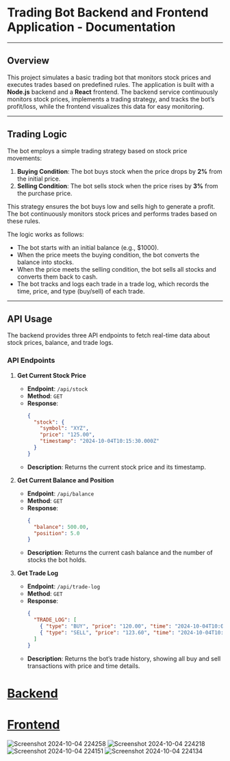 # **Trading Bot Backend and Frontend Application - Documentation**

---

## **Overview**

This project simulates a basic trading bot that monitors stock prices and executes trades based on predefined rules. The application is built with a **Node.js** backend and a **React** frontend. The backend service continuously monitors stock prices, implements a trading strategy, and tracks the bot’s profit/loss, while the frontend visualizes this data for easy monitoring.

---

## **Trading Logic**

The bot employs a simple trading strategy based on stock price movements:
1. **Buying Condition**: The bot buys stock when the price drops by **2%** from the initial price.
2. **Selling Condition**: The bot sells stock when the price rises by **3%** from the purchase price.

This strategy ensures the bot buys low and sells high to generate a profit. The bot continuously monitors stock prices and performs trades based on these rules.

The logic works as follows:
- The bot starts with an initial balance (e.g., $1000).
- When the price meets the buying condition, the bot converts the balance into stocks.
- When the price meets the selling condition, the bot sells all stocks and converts them back to cash.
- The bot tracks and logs each trade in a trade log, which records the time, price, and type (buy/sell) of each trade.

---

## **API Usage**

The backend provides three API endpoints to fetch real-time data about stock prices, balance, and trade logs.

### **API Endpoints**

1. **Get Current Stock Price**
   - **Endpoint**: `/api/stock`
   - **Method**: `GET`
   - **Response**:
     ```json
     {
       "stock": {
         "symbol": "XYZ",
         "price": "125.00",
         "timestamp": "2024-10-04T10:15:30.000Z"
       }
     }
     ```
   - **Description**: Returns the current stock price and its timestamp.

2. **Get Current Balance and Position**
   - **Endpoint**: `/api/balance`
   - **Method**: `GET`
   - **Response**:
     ```json
     {
       "balance": 500.00,
       "position": 5.0
     }
     ```
   - **Description**: Returns the current cash balance and the number of stocks the bot holds.

3. **Get Trade Log**
   - **Endpoint**: `/api/trade-log`
   - **Method**: `GET`
   - **Response**:
     ```json
     {
       "TRADE_LOG": [
         { "type": "BUY", "price": "120.00", "time": "2024-10-04T10:00:00.000Z" },
         { "type": "SELL", "price": "123.60", "time": "2024-10-04T10:05:00.000Z" }
       ]
     }
     ```
   - **Description**: Returns the bot’s trade history, showing all buy and sell transactions with price and time details.


# [Backend](https://github.com/shivamkumarsingh28/Probo_Trading_Bot_Project/tree/main/backend) 

# [Frontend](https://github.com/shivamkumarsingh28/Probo_Trading_Bot_Project/tree/main/frontend)

![Screenshot 2024-10-04 224258](https://github.com/user-attachments/assets/b6d4cfde-6bdc-4cc4-bd67-148de68c6b3c)
![Screenshot 2024-10-04 224218](https://github.com/user-attachments/assets/576392e5-7da0-4bc5-b9aa-11464372f0c4)
![Screenshot 2024-10-04 224151](https://github.com/user-attachments/assets/ed88eff3-b590-4d8a-97e9-7a2d4941e447)
![Screenshot 2024-10-04 224134](https://github.com/user-attachments/assets/8a3c6f30-3126-43ad-8d3b-97aeed4f0d2c)

